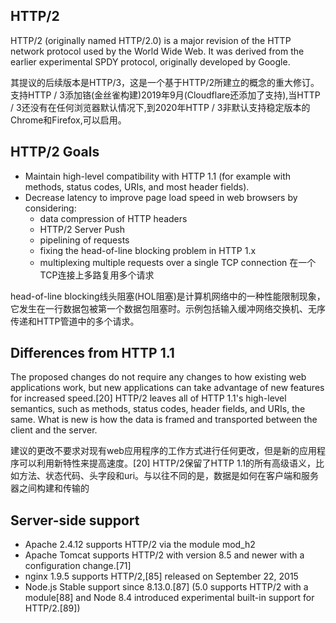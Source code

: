 ## HTTP/2
HTTP/2 (originally named HTTP/2.0) is a major revision of the HTTP network protocol used by the World Wide Web. It was derived from the earlier experimental SPDY protocol, originally developed by Google.

其提议的后续版本是HTTP/3，这是一个基于HTTP/2所建立的概念的重大修订。支持HTTP / 3添加铬(金丝雀构建)2019年9月(Cloudflare还添加了支持),当HTTP / 3还没有在任何浏览器默认情况下,到2020年HTTP / 3非默认支持稳定版本的Chrome和Firefox,可以启用。

## HTTP/2 Goals
- Maintain high-level compatibility with HTTP 1.1 (for example with methods, status codes, URIs, and most header fields).
- Decrease latency to improve page load speed in web browsers by considering:
	- data compression of HTTP headers
	- HTTP/2 Server Push
	- pipelining of requests
	- fixing the head-of-line blocking problem in HTTP 1.x
	- multiplexing multiple requests over a single TCP connection 在一个TCP连接上多路复用多个请求

head-of-line blocking线头阻塞(HOL阻塞)是计算机网络中的一种性能限制现象，它发生在一行数据包被第一个数据包阻塞时。示例包括输入缓冲网络交换机、无序传递和HTTP管道中的多个请求。

## Differences from HTTP 1.1
The proposed changes do not require any changes to how existing web applications work, but new applications can take advantage of new features for increased speed.[20] HTTP/2 leaves all of HTTP 1.1's high-level semantics, such as methods, status codes, header fields, and URIs, the same. What is new is how the data is framed and transported between the client and the server.

建议的更改不要求对现有web应用程序的工作方式进行任何更改，但是新的应用程序可以利用新特性来提高速度。[20] HTTP/2保留了HTTP 1.1的所有高级语义，比如方法、状态代码、头字段和uri。与以往不同的是，数据是如何在客户端和服务器之间构建和传输的

## Server-side support
- Apache 2.4.12 supports HTTP/2 via the module mod_h2
- Apache Tomcat supports HTTP/2 with version 8.5 and newer with a configuration change.[71]
- nginx 1.9.5 supports HTTP/2,[85] released on September 22, 2015
- Node.js Stable support since 8.13.0.[87] (5.0 supports HTTP/2 with a module[88] and Node 8.4 introduced experimental built-in support for HTTP/2.[89])